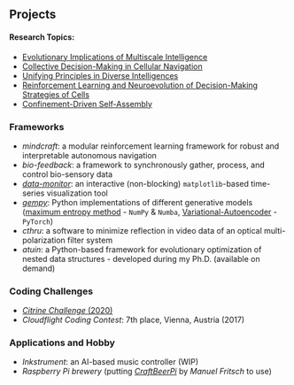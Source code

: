 ## Projects
#### Research Topics:
- [Evolutionary Implications of Multiscale Intelligence](https://www.mdpi.com/1099-4300/26/7/532)
- [Collective Decision-Making in Cellular Navigation](https://doi.org/10.48550/arXiv.2407.09438)
- [Unifying Principles in Diverse Intelligences](https://doi.org/10.3389%2Ffnsys.2022.768201)
- [Reinforcement Learning and Neuroevolution of Decision-Making Strategies of Cells](https://www.pnas.org/content/118/19/e2019683118)
- [Confinement-Driven Self-Assembly](https://repositum.tuwien.at/handle/20.500.12708/16374)

### Frameworks
- *mindcraft*: a modular reinforcement learning framework for robust and interpretable autonomous navigation
- *bio-feedback*: a framework to synchronously gather, process, and control bio-sensory data
- <a class="" target='blank' href="https://github.com/bhartl/data-monitor">*data-monitor*</a>: an interactive (non-blocking) `matplotlib`-based time-series visualization tool
- <a class="" target='blank' href="https://github.com/bhartl/generative-models">*gempy*</a>: 
Python implementations of different generative models (<a calss="" target='blank' href="https://de.wikipedia.org/wiki/Maximum-Entropie-Methode">maximum entropy method</a> - `NumPy` & `Numba`,  <a calss="" target='blank' href="https://en.wikipedia.org/wiki/Variational_autoencoder">Variational-Autoencoder</a> - `PyTorch`)
- *cthru*: a software to minimize reflection in video data of an optical multi-polarization filter system
- *atuin*: a Python-based framework for evolutionary optimization of nested data structures - developed during my Ph.D. (available on demand)

### Coding Challenges
- <a class="" target='blank' href="https://github.com/bhartl/citrine_challenge">*Citrine Challenge* (2020)</a>
- *Cloudflight Coding Contest*: 7th place, Vienna, Austria (2017)

### Applications and Hobby
- *Inkstrument*: an AI-based music controller (WIP)
- *Raspberry Pi brewery* (putting [*CraftBeerPi*](http://web.craftbeerpi.com/) by *Manuel Fritsch* to use)
